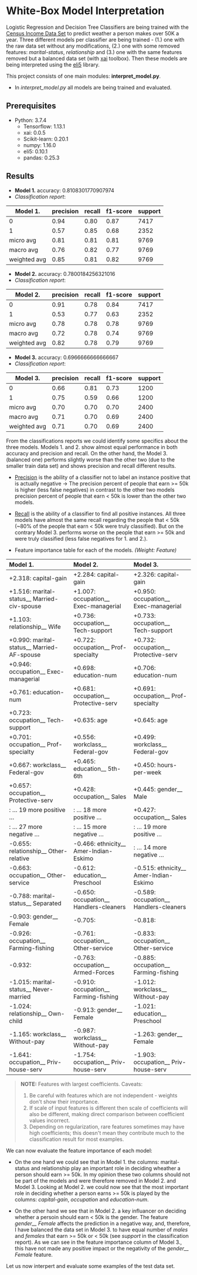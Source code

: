 # White-Box Model Interpretation

Logistic Regression and Decision Tree Classifiers are being trained with the [Census Income Data Set](https://archive.ics.uci.edu/ml/datasets/census+income) to predict weather a person makes over 50K a year. Three different models per classifier are being trained - (1.) one with the raw data set without any modifications, (2.) one with some removed features: *marital-status*, *relationship* and (3.) one with the same features removed but a balanced data set (with [xai](https://github.com/EthicalML/xai) toolbox). Then these models are being interpreted using the [eli5](https://github.com/TeamHG-Memex/eli5) library.

This project consists of one main modules: **interpret_model.py**.

- In *interpret_model.py* all models are being trained and evaluated.

## Prerequisites

- Python: 3.7.4
  - Tensorflow: 1.13.1
  - xai: 0.0.5
  - Scikit-learn: 0.20.1
  - numpy: 1.16.0
  - eli5: 0.10.1
  - pandas: 0.25.3

## Results

- **Model 1.** accuracy: 0.8108301770907974
- *Classification report*:

|Model 1.      | precision | recall | f1-score | support |
|--------------|-----------|--------|----------|---------|
| 0            | 0.94      | 0.80   | 0.87     | 7417    |
| 1            | 0.57      | 0.85   | 0.68     | 2352    |
| micro avg    | 0.81      | 0.81   | 0.81     | 9769    |
| macro avg    | 0.76      | 0.82   | 0.77     | 9769    |
| weighted avg | 0.85      | 0.81   | 0.82     | 9769    |

- **Model 2.** accuracy: 0.7800184256321016
- *Classification report*:

| Model 2.     | precision | recall | f1-score | support |
|--------------|-----------|--------|----------|---------|
| 0            | 0.91      | 0.78   | 0.84     | 7417    |
| 1            | 0.53      | 0.77   | 0.63     | 2352    |
| micro avg    | 0.78      | 0.78   | 0.78     | 9769    |
| macro avg    | 0.72      | 0.78   | 0.74     | 9769    |
| weighted avg | 0.82      | 0.78   | 0.79     | 9769    |

- **Model 3.** accuracy: 0.6966666666666667
- *Classification report*:

| Model 3.     | precision | recall | f1-score | support |
|--------------|-----------|--------|----------|---------|
| 0            | 0.66      | 0.81   | 0.73     | 1200    |
| 1            | 0.75      | 0.59   | 0.66     | 1200    |
| micro avg    | 0.70      | 0.70   | 0.70     | 2400    |
| macro avg    | 0.71      | 0.70   | 0.69     | 2400    |
| weighted avg | 0.71      | 0.70   | 0.69     | 2400    |

From the classifications reports we could identify some specifics about the three models. Models 1. and 2. show almost equal performance in both accuracy and precision and recall. On the other hand, the Model 3. (balanced one) performs slightly worse than the other two (due to the smaller train data set) and shows precision and recall different results.

- [Precision](https://www.scikit-yb.org/en/latest/api/classifier/classification_report.html) is the ability of a classifier not to label an instance positive that is actually negative -> The precision percent of people that earn >= 50k is higher (less false negatives) in contrast to the other two models precision percent of people that earn < 50k is lower than the other two models.

- [Recall](https://www.scikit-yb.org/en/latest/api/classifier/classification_report.html) is the ability of a classifier to find all positive instances. All three models have almost the same recall regarding the people that < 50k (~80% of the people that earn < 50k were truly classified). But on the contrary Model 3. performs worse on the people that earn >= 50k and were truly classified (less false negatives for 1. and 2.).

- Feature importance table for each of the models. *(Weight: Feature)*

| Model 1.                                    | Model 2.                               | Model 3.                               |
|:------------------------------------------- |:-------------------------------------- |:-------------------------------------- |
| +2.318: capital-gain                        | +2.284: capital-gain                   | +2.326: capital-gain                   |
| +1.516: marital-status__ Married-civ-spouse | +1.007: occupation__ Exec-managerial   | +0.950: occupation__ Exec-managerial   |
| +1.103: relationship__ Wife                 | +0.736: occupation__ Tech-support      | +0.733: occupation__ Tech-support      |
| +0.990: marital-status__ Married-AF-spouse  | +0.722: occupation__ Prof-specialty    | +0.732: occupation__ Protective-serv   |
| +0.946: occupation__ Exec-managerial        | +0.698: education-num                  | +0.706: education-num                  |
| +0.761: education-num                       | +0.681: occupation__ Protective-serv   | +0.691: occupation__ Prof-specialty    |
| +0.723: occupation__ Tech-support           | +0.635: age                            | +0.645: age                            |
| +0.701: occupation__ Prof-specialty         | +0.556: workclass__ Federal-gov        | +0.499: workclass__ Federal-gov        |
| +0.667: workclass__ Federal-gov             | +0.465: education__ 5th-6th            | +0.450: hours-per-week                 |
| +0.657: occupation__ Protective-serv        | +0.428: occupation__ Sales             | +0.445: gender__ Male                  |
|       :    … 19 more positive …             |       :  … 18 more positive …          | +0.427: occupation__ Sales             |
|       :    … 27 more negative …             |       :  … 15 more negative …          |       :  … 19 more positive …          |
| -0.655: relationship__ Other-relative       | -0.466: ethnicity__ Amer-Indian-Eskimo |       :  … 14 more negative …          |
| -0.663: occupation__ Other-service          | -0.612: education__ Preschool          | -0.515: ethnicity__ Amer-Indian-Eskimo |
| -0.788: marital-status__ Separated          | -0.650: occupation__ Handlers-cleaners | -0.589: occupation__ Handlers-cleaners |
| -0.903: gender__ Female                     | -0.705: <BIAS>                         | -0.818: <BIAS>                         |
| -0.926: occupation__ Farming-fishing        | -0.761: occupation__ Other-service     | -0.833: occupation__ Other-service     |
| -0.932: <BIAS>                              | -0.763: occupation__ Armed-Forces      | -0.885: occupation__ Farming-fishing   |
| -1.015: marital-status__ Never-married      | -0.910: occupation__ Farming-fishing   | -1.012: workclass__ Without-pay        |
| -1.024: relationship__ Own-child            | -0.913: gender__ Female                | -1.021: education__ Preschool          |
| -1.165: workclass__ Without-pay             | -0.987: workclass__ Without-pay        | -1.263: gender__ Female                |
| -1.641: occupation__ Priv-house-serv        | -1.754: occupation__ Priv-house-serv   | -1.903: occupation__ Priv-house-serv   |

> **NOTE:** Features with largest coefficients.
> Caveats:
>
> 1. Be careful with features which are not
   independent - weights don't show their importance.
> 1. If scale of input features is different then scale of coefficients
   will also be different, making direct comparison between coefficient values
   incorrect.
> 1. Depending on regularization, rare features sometimes may have high
   coefficients; this doesn't mean they contribute much to the
   classification result for most examples.

We can now evaluate the feature importance of each model:

- On the one hand we could see that in Model 1. the columns: marital-status and relationship play an important role in deciding wheather a person should earn >= 50k. In my opinion these two columns should not be part of the models and were therefore removed in Model 2. and Model 3. Looking at Model 2. we could now see that the most important role in deciding whether a person earns >= 50k is played by the columns: *capital-gain*, *occupation* and *education-num*.

- On the other hand we see that in Model 2. a key influancer on deciding whether a persoin should earn < 50k is the gender. The feature *gender__ Female* affects the prediction in a negative way, and, therefore, I have balanced the data set in Model 3. to have equal number of *males* and *females* that earn >= 50k or < 50k (see *support* in the classification report). As we can see in the feature importance column of Model 3., this have not made any positive impact or the negativity of the *gender__ Female* feature.

Let us now interpert and evaluate some examples of the test data set. 
